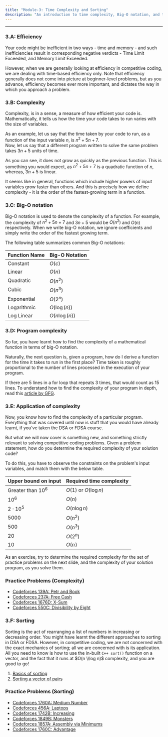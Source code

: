 ```yaml
---
title: "Module-3: Time Complexity and Sorting"
description: "An introduction to time complexity, Big-O notation, and the application of sorting in competitive programming."
---
```

-----
### 3.A: Efficiency

Your code might be inefficient in two ways - time and memory - and such inefficiencies result in corresponding negative verdicts - Time Limit Exceeded, and Memory Limit Exceeded.

However, when we are generally looking at efficiency in competitive coding, we are dealing with time-based efficiency only. Note that efficiency generally does not come into picture at beginner-level problems, but as you advance, efficiency becomes ever more important, and dictates the way in which you approach a problem.

### 3.B: Complexity

Complexity, is in a sense, a measure of how efficient your code is. Mathematically, it tells us how the time your code takes to run varies with the size of variables.

As an example, let us say that the time taken by your code to run, as a function of the input variable $n$, is $n^2+5n+7$.  
Now, let us say that a different program written to solve the same problem takes $3n+5$ units of time. 

As you can see, it does not grow as quickly as the previous function. This is something you would expect, as $n^2+5n+7$ is a quadratic function of $n$, whereas, $3n+5$ is linear.

It seems like in general, functions which include higher powers of input variables grow faster than others. And this is precisely how we define complexity - it is the order of the fastest-growing term in a function.

### 3.C: Big-O notation

Big-O notation is used to denote the complexity of a function. For example, the complexity of $n^2+5n+7$ and $3n+5$ would be $O(n^2)$ and $O(n)$ respectively. When we write big-O notation, we ignore coefficients and simply write the order of the fastest growing term.

The following table summarizes common Big-O notations:

| Function Name | Big-O Notation |
|---------------|----------------|
| Constant      | $O(c)$         |
| Linear        | $O(n)$         |
| Quadratic     | $O(n^2)$        |
| Cubic         | $O(n^3)$        |
| Exponential   | $O(2^n)$        |
| Logarithmic   | $O(\log(n))$    |
| Log Linear    | $O(n \log(n))$  |

### 3.D: Program complexity

So far, you have learnt how to find the complexity of a mathematical function in terms of big-O notation.

Naturally, the next question is, given a program, how do I derive a function for the time it takes to run in the first place? Time taken is roughly proportional to the number of lines processed in the execution of your program.

If there are 5 lines in a for loop that repeats 3 times, that would count as 15 lines. To understand how to find the complexity of your program in depth, read this [article by GFG](https://www.geeksforgeeks.org/understanding-time-complexity-simple-examples/).

### 3.E: Application of complexity

Now, you know how to find the complexity of a particular program. Everything that was covered until now is stuff that you would have already learnt, if you've taken the DSA or FDSA course.

But what we will now cover is something new, and something strictly relevant to solving competitive coding problems. Given a problem statement, how do you determine the required complexity of your solution code?

To do this, you have to observe the constraints on the problem's input variables, and match them with the below table.

| Upper bound on input | Required time complexity |
|----------------------|--------------------------|
| Greater than $10^6$   | $O(1)$ or $O(\log n)$    |
| $10^6$                | $O(n)$                   |
| $2 \cdot 10^5$        | $O(n \log n)$            |
| $5000$                | $O(n^2)$                 |
| $500$                 | $O(n^3)$                 |
| $20$                  | $O(2^n)$                 |
| $10$                  | $O(n\!)$                  |

As an exercise, try to determine the required complexity for the set of practice problems on the next slide, and the complexity of your solution program, as you solve them.

### Practice Problems (Complexity)

  * [Codeforces 139A: Petr and Book](https://codeforces.com/problemset/problem/139/A)
  * [Codeforces 237A: Free Cash](https://codeforces.com/problemset/problem/237/A)
  * [Codeforces 1676D: X-Sum](https://codeforces.com/problemset/problem/1676/D)
  * [Codeforces 550C: Divisibility by Eight](https://codeforces.com/problemset/problem/550/C)

### 3.F: Sorting

Sorting is the act of rearranging a list of numbers in increasing or decreasing order. You might have learnt the different approaches to sorting in DSA or FDSA. However, in competitive coding, we are not concerned with the exact mechanics of sorting; all we are concerned with is its application. All you need to know is how to use the in-built `C++ sort()` function on a vector, and the fact that it runs at $O(n \\log n)$ complexity, and you are good to go\!

1.  [Basics of sorting](https://www.geeksforgeeks.org/sorting-in-cpp-stl/)
2.  [Sorting a vector of pairs](https://www.geeksforgeeks.org/sort-vector-of-pairs-in-c-stl/)

### Practice Problems (Sorting)

  * [Codeforces 1760A: Medium Number](https://codeforces.com/problemset/problem/1760/A)
  * [Codeforces 456A: Laptops](https://codeforces.com/problemset/problem/456/A)
  * [Codeforces 1742B: Increasing](https://codeforces.com/problemset/problem/1742/B)
  * [Codeforces 1849B: Monsters](https://codeforces.com/problemset/problem/1849/B)
  * [Codeforces 1857A: Assembly via Minimums](https://codeforces.com/problemset/problem/1857/A)
  * [Codeforces 1760C: Advantage](https://codeforces.com/problemset/problem/1760/C)